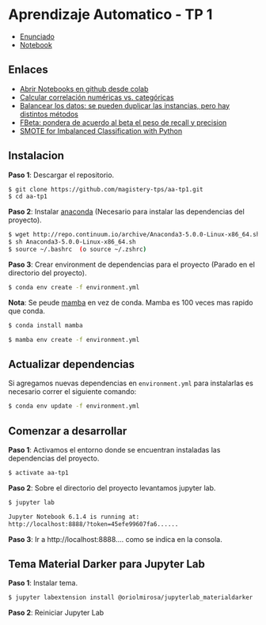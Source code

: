 # Aprendizaje Automatico - TP 1

* [Enunciado](https://github.com/magistery-tps/aa-tp1/blob/main/docs/Enunciado.pdf)
* [Notebook](https://github.com/magistery-tps/aa-tp1/blob/main/notebooks/tp1.ipynb)

## Enlaces

* [Abrir Notebooks en github desde colab](https://youtu.be/jjdBbqV7q8s)
* [Calcular correlación numéricas vs. categóricas](https://medium.com/@outside2SDs/an-overview-of-correlation-measures-between-categorical-and-continuous-variables-4c7f85610365)
* [Balancear los datos: se pueden duplicar las instancias, pero hay distintos métodos
](https://towardsdatascience.com/methods-for-dealing-with-imbalanced-data-5b761be45a18)
* [FBeta: pondera de acuerdo al beta el peso de recall y precision](https://medium.com/@douglaspsteen/beyond-the-f-1-score-a-look-at-the-f-beta-score-3743ac2ef6e3)
* [SMOTE for Imbalanced Classification with Python](https://machinelearningmastery.com/smote-oversampling-for-imbalanced-classification)

## Instalacion

**Paso 1**: Descargar el repositorio.

```bash
$ git clone https://github.com/magistery-tps/aa-tp1.git
$ cd aa-tp1
```

**Paso 2**: Instalar [anaconda](https://www.anaconda.com/products/individual) (Necesario para instalar las dependencias del proyecto).

```bash
$ wget http://repo.continuum.io/archive/Anaconda3-5.0.0-Linux-x86_64.sh
$ sh Anaconda3-5.0.0-Linux-x86_64.sh
$ source ~/.bashrc  (o source ~/.zshrc)
```

**Paso 3**: Crear environment de dependencias para el proyecto (Parado en el directorio del proyecto).

```bash
$ conda env create -f environment.yml
```

**Nota**: Se peude [mamba](https://github.com/mamba-org/mamba) en vez de conda. Mamba es 100 veces mas rapido que conda.

```bash
$ conda install mamba
```

```bash
$ mamba env create -f environment.yml
```


## Actualizar dependencias

Si agregamos nuevas dependencias en `environment.yml` para instalarlas es necesario correr el siguiente comando:

```bash
$ conda env update -f environment.yml
```

## Comenzar a desarrollar

**Paso 1**: Activamos el entorno donde se encuentran instaladas las dependencias del proyecto.

```bash
$ activate aa-tp1
```

**Paso 2**: Sobre el directorio del proyecto levantamos jupyter lab.

```bash
$ jupyter lab

Jupyter Notebook 6.1.4 is running at:
http://localhost:8888/?token=45efe99607fa6......
```

**Paso 3**: Ir a http://localhost:8888.... como se indica en la consola.


## Tema Material Darker para Jupyter Lab

**Paso 1**: Instalar tema.
```bash
$ jupyter labextension install @oriolmirosa/jupyterlab_materialdarker
```

**Paso 2**: Reiniciar Jupyter Lab